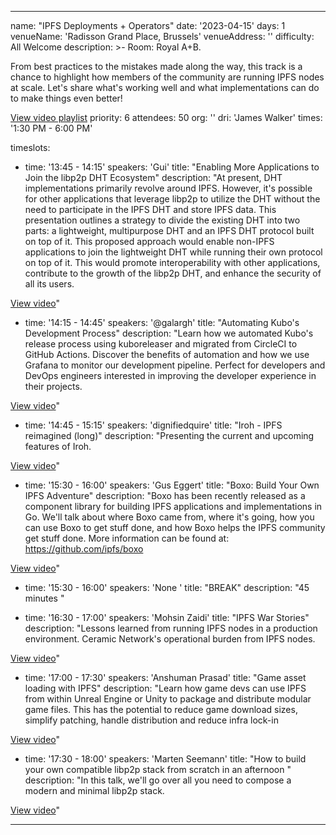 ---

name: "IPFS Deployments + Operators"
date: '2023-04-15'
days: 1
venueName: 'Radisson Grand Place, Brussels'
venueAddress: ''
difficulty: All Welcome
description: >-
  Room: Royal A+B.
  
  From best practices to the mistakes made along the way, this track is a chance to highlight how members of the community are running IPFS nodes at scale. Let's share what's working well and what implementations can do to make things even better! 

<a href="https://youtube.com/playlist?list=PLuhRWgmPaHtTYOY5l8nehP_Vt6Ek-svrp">View video playlist</a>
priority: 6
attendees: 50
org: ''
dri: 'James Walker'
times: '1:30 PM - 6:00 PM'

timeslots:
  - time: '13:45 - 14:15'
    speakers: 'Gui'
    title: "Enabling More Applications to Join the libp2p DHT Ecosystem"
    description: "At present, DHT implementations primarily revolve around IPFS. However, it's possible for other applications that leverage libp2p to utilize the DHT without the need to participate in the IPFS DHT and store IPFS data. This presentation outlines a strategy to divide the existing DHT into two parts: a lightweight, multipurpose DHT and an IPFS DHT protocol built on top of it. This proposed approach would enable non-IPFS applications to join the lightweight DHT while running their own protocol on top of it. This would promote interoperability with other applications, contribute to the growth of the libp2p DHT, and enhance the security of all its users.  

<a href="https://youtu.be/OHrtv1jz2Jc">View video</a>"

  - time: '14:15 - 14:45'
    speakers: '@galargh'
    title: "Automating Kubo's Development Process"
    description: "Learn how we automated Kubo's release process using kuboreleaser and migrated from CircleCI to GitHub Actions. Discover the benefits of automation and how we use Grafana to monitor our development pipeline. Perfect for developers and DevOps engineers interested in improving the developer experience in their projects.  

<a href="https://youtu.be/bILa9sPpBMs">View video</a>"

  - time: '14:45 - 15:15'
    speakers: 'dignifiedquire'
    title: "Iroh - IPFS reimagined (long)"
    description: "Presenting the current and upcoming features of Iroh.  

<a href="https://youtu.be/9jR9EWZ2bO8">View video</a>"

  - time: '15:30 - 16:00'
    speakers: 'Gus Eggert'
    title: "Boxo: Build Your Own IPFS Adventure"
    description: "Boxo has been recently released as a component library for building IPFS applications and implementations in Go. We'll talk about where Boxo came from, where it's going, how you can use Boxo to get stuff done, and how Boxo helps the IPFS community get stuff done. More information can be found at: https://github.com/ipfs/boxo  

<a href="https://youtu.be/uFr4EtySorY">View video</a>"

  - time: '15:30 - 16:00'
    speakers: 'None '
    title: "BREAK"
    description: "45 minutes  "

  - time: '16:30 - 17:00'
    speakers: 'Mohsin Zaidi'
    title: "IPFS War Stories"
    description: "Lessons learned from running IPFS nodes in a production environment.  Ceramic Network's operational burden from IPFS nodes.  

<a href="https://youtu.be/mw0y8nCY_Ks">View video</a>"

  - time: '17:00 - 17:30'
    speakers: 'Anshuman Prasad'
    title: "Game asset loading with IPFS"
    description: "Learn how game devs can use IPFS from within Unreal Engine or Unity to package and distribute modular game files. This has the potential to reduce game download sizes, simplify patching, handle distribution and reduce infra lock-in  

<a href="https://youtu.be/VdS7zmJx2X8">View video</a>"

  - time: '17:30 - 18:00'
    speakers: 'Marten Seemann'
    title: "How to build your own compatible libp2p stack from scratch in an afternoon "
    description: "In this talk, we'll go over all you need to compose a modern and minimal libp2p stack.  

<a href="https://youtu.be/aDHymXQJ4bs">View video</a>"

---